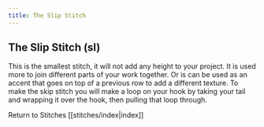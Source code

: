 ```yaml
---
title: The Slip Stitch
---
```


## The Slip Stitch (sl)
This is the smallest stitch, it will not add any height to your project. It is used more to join different parts of your work together. Or is can be used as an accent that goes on top of a previous row to add a different texture. To make the skip stitch you will make a loop on your hook by taking your tail and wrapping it over the hook, then pulling that loop through. 

Return to Stitches [[stitches/index|index]]